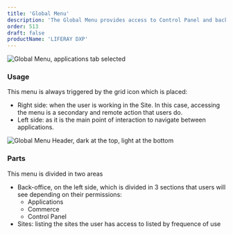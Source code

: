 ```yaml
---
title: 'Global Menu'
description: 'The Global Menu provides access to Control Panel and back office applications.'
order: 513
draft: false
productName: 'LIFERAY DXP'
---
```


![Global Menu, applications tab selected](/images/lexicon/GlobalMenu.jpg)

### Usage

This menu is always triggered by the grid icon which is placed:
* Right side: when the user is working in the Site. In this case, accessing the menu is a secondary and remote action that users do.
* Left side: as it is the main point of interaction to navigate between applications.

![Global Menu Header, dark at the top, light at the bottom](/images/lexicon/GlobalMenuHeaders.jpg)

### Parts

This menu is divided in two areas

* Back-office, on the left side, which is divided in 3 sections that users will see depending on their permissions:
    * Applications
    * Commerce
    * Control Panel
* Sites: listing the sites the user has access to listed by frequence of use


